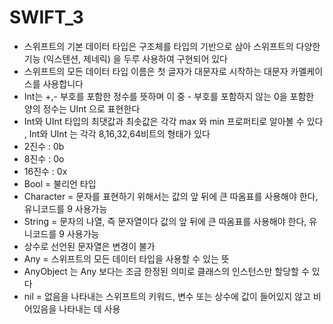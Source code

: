 # SWIFT_3
* 스위프트의 기본 데이터 타입은 구조체를 타입의 기반으로 삼아 스위프트의 다양한 기능 (익스텐션, 제네릭) 을 두루 사용하여 구현되어 있다
* 스위프트의 모든 데이터 타입 이름은 첫 글자가 대문자로 시작하는 대문자 카멜케이스를 사용합니다
* Int는 +,- 부호를 포함한 정수를 뜻하며 이 중 - 부호를 포함하지 않는 0을 포함한 양의 정수는 UInt 으로 표현한다
* Int와 UInt 타입의 최댓값과 최솟값은 각각 max 와 min 프로퍼티로 알아볼 수 있다 , Int와 UInt 는 각각 8,16,32,64비트의 형태가 있다
* 2진수 : 0b
* 8진수 : 0o
* 16진수 : 0x
* Bool = 불리언 타입
* Character = 문자를 표현하기 위해서는 값의 앞 뒤에 큰 따옴표를 사용해야 한다, 유니코드를 9 사용가능
* String  = 문자의 나열, 즉 문자열이다 값의 앞 뒤에 큰 따옴표를 사용해야 한다, 유니코드를 9 사용가능
* 상수로 선언된 문자열은 변경이 불가
* Any = 스위프트의 모든 데이터 타입을 사용할 수 있는 뜻 
* AnyObject 는 Any 보다는 조금 한정된 의미로 클래스의 인스턴스만 할당할 수 있다
* nil = 없음을 나타내는 스위프트의 키워드, 변수 또는 상수에 값이 들어있지 않고 비어있음을 나타내는 데 사용